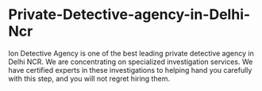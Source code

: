 # Private-Detective-agency-in-Delhi-Ncr
Ion Detective Agency is one of the best leading private detective agency in Delhi NCR. We are concentrating on specialized investigation services. We have certified experts in these investigations to helping hand you carefully with this step, and you will not regret hiring them.
